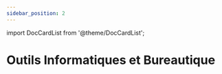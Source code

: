 ```yaml
---
sidebar_position: 2
---
```


import DocCardList from '@theme/DocCardList';

# Outils Informatiques et Bureautique

<DocCardList />
